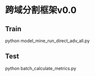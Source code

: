 # 跨域分割框架v0.0
## Train
python model_mine_run_direct_adv_all.py
## Test
python batch_calculate_metrics.py
